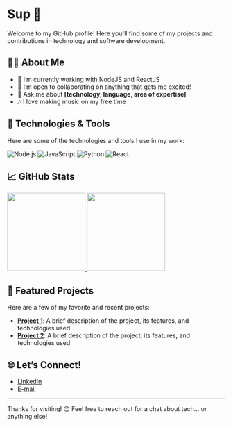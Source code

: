 # Sup 👋

Welcome to my GitHub profile! Here you'll find some of my projects and contributions in technology and software development.

## 👨‍💻 About Me

- 🌱 I’m currently working with NodeJS and ReactJS
- 👯 I’m open to collaborating on anything that gets me excited!
- 💬 Ask me about **[technology, language, area of expertise]**
- 🎶 I love making music on my free time 

## 🔧 Technologies & Tools

Here are some of the technologies and tools I use in my work:

![Node.js](https://img.shields.io/badge/-Node.js-339933?style=flat&logo=node.js&logoColor=white)
![JavaScript](https://img.shields.io/badge/-JavaScript-F7DF1E?style=flat&logo=javascript&logoColor=black)
![Python](https://img.shields.io/badge/-Python-3776AB?style=flat&logo=python&logoColor=white)
![React](https://img.shields.io/badge/-React-61DAFB?style=flat&logo=react&logoColor=black)

<!-- Add other relevant technologies and tools -->

## 📈 GitHub Stats

  <a href="https://github.com/RogerBambinetti">
    <img height="180em" src="https://github-readme-stats.vercel.app/api?username=RogerBambinetti&show_icons=true&theme=dracula&include_all_commits=true&count_private=true"/>
    <img height="180em" src="https://github-readme-stats.vercel.app/api/top-langs/?username=RogerBambinetti&layout=compact&langs_count=7&theme=dracula"/>
  </a>

## 🚀 Featured Projects

Here are a few of my favorite and recent projects:

- [**Project 1**](project_link): A brief description of the project, its features, and technologies used.
- [**Project 2**](project_link): A brief description of the project, its features, and technologies used.

## 🌐 Let’s Connect!

- [LinkedIn](https://www.linkedin.com/in/rogerbambinetti)  
- [E-mail](https://your_portfolio.com)  

---

Thanks for visiting! 😊 Feel free to reach out for a chat about tech... or anything else!
